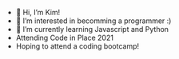 - 👋 Hi, I’m Kim!
- 👀 I’m interested in becomming a programmer :)
- 🌱 I’m currently learning Javascript and Python
- Attending Code in Place 2021
- Hoping to attend a coding bootcamp!

<!---
kimoba/kimoba is a ✨ special ✨ repository because its `README.md` (this file) appears on your GitHub profile.
You can click the Preview link to take a look at your changes.
--->
